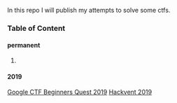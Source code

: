 In this repo I will publish my attempts to solve some ctfs.

### Table of Content
#### permanent
1.
#### 2019
[Google CTF Beginners Quest 2019](https://github.com/sebastianbeck/ctf/tree/master/google2019)
[Hackvent 2019](https://github.com/sebastianbeck/ctf/tree/master/hackvent19)

